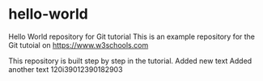 # hello-world
Hello World repository for Git tutorial
This is an example repository for the Git tutoial on https://www.w3schools.com

This repository is built step by step in the tutorial.
Added new text
Added another text
120i39012390182903